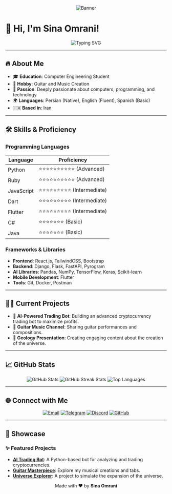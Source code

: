<p align="center">
  <img src="assets/banner.gif" alt="Banner">
</p>

<h1 align="left">👋 Hi, I'm Sina Omrani!</h1>

<div align="center">
  <img src="https://readme-typing-svg.demolab.com?font=Fira+Code&weight=600&size=20&duration=4000&pause=1000&color=36B37E&center=true&vCenter=true&multiline=true&repeat=true&width=700&height=60&lines=Exploring+Endless+Possibilities+with+Code+%F0%9F%92%BB;Building+Tomorrow's+Technology+Today+%F0%9F%92%AA;Creating+Magic+with+Guitar+%F0%9F%8E%B8" alt="Typing SVG">
</div>

---

## 🔥 About Me

- 🎓 **Education**: Computer Engineering Student  
- 🎸 **Hobby**: Guitar and Music Creation  
- 🌟 **Passion**: Deeply passionate about computers, programming, and technology  
- 🌍 **Languages**: Persian (Native), English (Fluent), Spanish (Basic)  
- 🇮🇷 **Based in**: Iran
  
---

## 🛠️ Skills & Proficiency

### Programming Languages
| Language       | Proficiency         |
|----------------|---------------------|
| Python         | ⭐⭐⭐⭐⭐⭐⭐⭐⭐⭐ (Advanced) |
| Ruby           | ⭐⭐⭐⭐⭐⭐⭐⭐⭐⭐ (Advanced) |
| JavaScript     | ⭐⭐⭐⭐⭐⭐⭐⭐⭐ (Intermediate) |
| Dart           | ⭐⭐⭐⭐⭐⭐⭐⭐⭐ (Intermediate) |
| Flutter        | ⭐⭐⭐⭐⭐⭐⭐⭐⭐ (Intermediate) |
| C#             | ⭐⭐⭐⭐⭐⭐⭐ (Basic) |
| Java           | ⭐⭐⭐⭐⭐⭐⭐ (Basic) |


### Frameworks & Libraries
- **Frontend**: React.js, TailwindCSS, Bootstrap
- **Backend**: Django, Flask, FastAPI, Pyrogram
- **AI Libraries**: Pandas, NumPy, TensorFlow, Keras, Scikit-learn
- **Mobile Development**: Flutter
- **Tools**: Git, Docker, Postman

---

## 🧑‍💻 Current Projects

- 🚀 **AI-Powered Trading Bot**: Building an advanced cryptocurrency trading bot to maximize profits.
- 🎸 **Guitar Music Channel**: Sharing guitar performances and compositions.
- 🌟 **Geology Presentation**: Creating engaging content about the creation of the universe.

---

## 📈 GitHub Stats
<div align="center">
  <img src="https://github-readme-stats.vercel.app/api?username=YourGitHubUsername&show_icons=true&theme=radical" alt="GitHub Stats" />
  <img src="https://github-readme-streak-stats.herokuapp.com/?user=YourGitHubUsername&theme=radical" alt="GitHub Streak Stats" />
  <img src="https://github-readme-stats.vercel.app/api/top-langs/?username=YourGitHubUsername&layout=compact&theme=radical" alt="Top Languages" />
</div>

---

## 🌐 Connect with Me

<p align="center">
  <a href="mailto:sinaomrani.dev@example.com"><img src="https://img.shields.io/badge/Email-D14836?style=for-the-badge&logo=gmail&logoColor=white" alt="Email"></a>
  <a href="https://t.me/YourTelegramHandle"><img src="https://img.shields.io/badge/Telegram-2CA5E0?style=for-the-badge&logo=telegram&logoColor=white" alt="Telegram"></a>
  <a href="https://discord.com/users/YourDiscordID"><img src="https://img.shields.io/badge/Discord-5865F2?style=for-the-badge&logo=discord&logoColor=white" alt="Discord"></a>
  <a href="https://github.com/YourGitHubUsername"><img src="https://img.shields.io/badge/GitHub-181717?style=for-the-badge&logo=github&logoColor=white" alt="GitHub"></a>
</p>

---

## 🎨 Showcase

### ✨ Featured Projects
- [**AI Trading Bot**](https://github.com/YourGitHubUsername/AI-Trading-Bot): A Python-based bot for analyzing and trading cryptocurrencies.
- [**Guitar Masterpiece**](https://github.com/YourGitHubUsername/Guitar-Masterpiece): Explore my musical creations and tabs.
- [**Universe Explorer**](https://github.com/YourGitHubUsername/Universe-Explorer): A project to simulate the expansion of the universe.

<p align="center">
  Made with ❤️ by <strong>Sina Omrani</strong>
</p>
